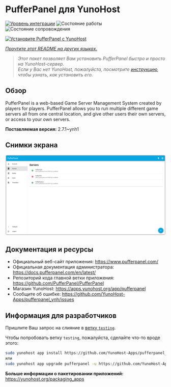 <!--
Важно: этот README был автоматически сгенерирован <https://github.com/YunoHost/apps/tree/master/tools/readme_generator>
Он НЕ ДОЛЖЕН редактироваться вручную.
-->

# PufferPanel для YunoHost

[![Уровень интеграции](https://apps.yunohost.org/badge/integration/pufferpanel)](https://ci-apps.yunohost.org/ci/apps/pufferpanel/)
![Состояние работы](https://apps.yunohost.org/badge/state/pufferpanel)
![Состояние сопровождения](https://apps.yunohost.org/badge/maintained/pufferpanel)

[![Установите PufferPanel с YunoHost](https://install-app.yunohost.org/install-with-yunohost.svg)](https://install-app.yunohost.org/?app=pufferpanel)

*[Прочтите этот README на других языках.](./ALL_README.md)*

> *Этот пакет позволяет Вам установить PufferPanel быстро и просто на YunoHost-сервер.*  
> *Если у Вас нет YunoHost, пожалуйста, посмотрите [инструкцию](https://yunohost.org/install), чтобы узнать, как установить его.*

## Обзор

PufferPanel is a web-based Game Server Management System created by players for players. PufferPanel allows you to run multiple different game servers all from one central location, and give other users their own servers, or access to your own servers.


**Поставляемая версия:** 2.7.1~ynh1

## Снимки экрана

![Снимок экрана PufferPanel](./doc/screenshots/serverlist.png)

## Документация и ресурсы

- Официальный веб-сайт приложения: <https://www.pufferpanel.com/>
- Официальная документация администратора: <https://docs.pufferpanel.com/en/latest/>
- Репозиторий кода главной ветки приложения: <https://github.com/PufferPanel/PufferPanel>
- Магазин YunoHost: <https://apps.yunohost.org/app/pufferpanel>
- Сообщите об ошибке: <https://github.com/YunoHost-Apps/pufferpanel_ynh/issues>

## Информация для разработчиков

Пришлите Ваш запрос на слияние в [ветку `testing`](https://github.com/YunoHost-Apps/pufferpanel_ynh/tree/testing).

Чтобы попробовать ветку `testing`, пожалуйста, сделайте что-то вроде этого:

```bash
sudo yunohost app install https://github.com/YunoHost-Apps/pufferpanel_ynh/tree/testing --debug
или
sudo yunohost app upgrade pufferpanel -u https://github.com/YunoHost-Apps/pufferpanel_ynh/tree/testing --debug
```

**Больше информации о пакетировании приложений:** <https://yunohost.org/packaging_apps>
